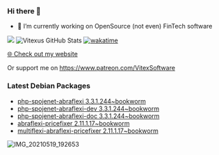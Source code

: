 ### Hi there 👋

- 🔭 I’m currently working on OpenSource  (not even) FinTech software

![](https://komarev.com/ghpvc/?username=Vitexus)
![Vitexus GitHub Stats](https://github-readme-stats.vercel.app/api?username=Vitexus&show_icons=true)
[![wakatime](https://wakatime.com/badge/user/5abba9ca-813e-43ac-9b5f-b1cfdf3dc1c7.svg)](https://wakatime.com/@5abba9ca-813e-43ac-9b5f-b1cfdf3dc1c7)

<p><a href="https://vitexsoftware.cz">🌐 Check out my website</a></p>

Or support me on https://www.patreon.com/VitexSoftware

### Latest Debian Packages
<!-- DEBIAN-PACKAGES-LIST:START -->
- [php-spojenet-abraflexi 3.3.1.244~bookworm](https://repo.vitexsoftware.com/package.php?package=php-spojenet-abraflexi)
- [php-spojenet-abraflexi-dev 3.3.1.244~bookworm](https://repo.vitexsoftware.com/package.php?package=php-spojenet-abraflexi-dev)
- [php-spojenet-abraflexi-doc 3.3.1.244~bookworm](https://repo.vitexsoftware.com/package.php?package=php-spojenet-abraflexi-doc)
- [abraflexi-pricefixer 2.11.1.17~bookworm](https://repo.vitexsoftware.com/package.php?package=abraflexi-pricefixer)
- [multiflexi-abraflexi-pricefixer 2.11.1.17~bookworm](https://repo.vitexsoftware.com/package.php?package=multiflexi-abraflexi-pricefixer)
<!-- DEBIAN-PACKAGES-LIST:END -->

![IMG_20210519_192653](https://user-images.githubusercontent.com/2621130/120022731-1bd48900-bfed-11eb-90f9-4f88f560b8b7.jpg)

<!--
**Vitexus/Vitexus** is a ✨ _special_ ✨ repository because its `README.md` (this file) appears on your GitHub profile.

Here are some ideas to get you started:

- 🌱 I’m currently learning ...
- 👯 I’m looking to collaborate on ...
- 🤔 I’m looking for help with ...
- 💬 Ask me about ...
- 📫 How to reach me: ...
- 😄 Pronouns: ...
- ⚡ Fun fact: ...
-->


